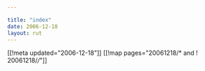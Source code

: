 ```yaml
---

title: "index"
date: 2006-12-18
layout: rut
---
```


[[!meta updated="2006-12-18"]]
[[!map pages="20061218/* and ! 20061218/*/*"]]
